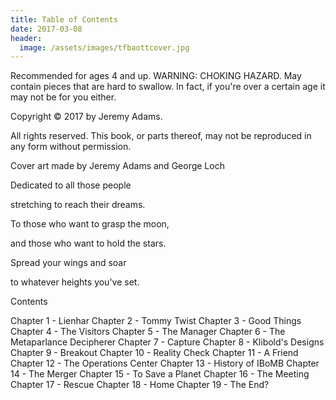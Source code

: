 ```yaml
---
title: Table of Contents
date: 2017-03-08
header:
  image: /assets/images/tfbaottcover.jpg
---
```


Recommended for ages 4 and up. WARNING: CHOKING HAZARD. May contain pieces that are hard to swallow. In fact, if you're over a certain age it may not be for you either. 


Copyright &copy; 2017 by Jeremy Adams.

All rights reserved. This book, or parts thereof, may not be reproduced in any form without permission.


Cover art made by Jeremy Adams and George Loch



Dedicated to all those people

stretching to reach their dreams.

To those who want to grasp the moon,

and those who want to hold the stars.

Spread your wings and soar

to whatever heights you've set.




Contents


Chapter 1 - Lienhar
Chapter 2 - Tommy Twist
Chapter 3 - Good Things
Chapter 4 - The Visitors
Chapter 5 - The Manager
Chapter 6 - The Metaparlance Decipherer
Chapter 7 - Capture
Chapter 8 - Klibold's Designs
Chapter 9 - Breakout
Chapter 10 - Reality Check
Chapter 11 - A Friend
Chapter 12 - The Operations Center
Chapter 13 - History of IBoMB
Chapter 14 - The Merger
Chapter 15 - To Save a Planet
Chapter 16 - The Meeting
Chapter 17 - Rescue
Chapter 18 - Home
Chapter 19 - The End?
